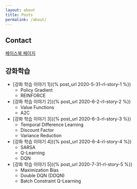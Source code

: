 ```yaml
---
layout: about
title: Posts
permalink: /about/
---
```


## Contact 

[페이스북 페이지](https://www.facebook.com/zerocalorieideas)

## 강화학습

- [강화 학습 이야기 1]({% post_url 2020-5-31-rl-story-1 %})
  - Policy Gradient
  - REINFORCE
- [강화 학습 이야기 2]({% post_url 2020-6-2-rl-story-2 %})
  - Value Functions
  - A2C
- [강화 학습 이야기 3]({% post_url 2020-6-3-rl-story-3 %})
  - Temporal Difference Learning
  - Discount Factor
  - Variance Reduction
- [강화 학습 이야기 4]({% post_url 2020-6-4-rl-story-4 %})
  - SARSA
  - Q-Learning
  - DQN
- [강화 학습 이야기 5]({% post_url 2020-7-31-rl-story-5 %})
  - Maximization Bias
  - Double DQN (DDQN)
  - Batch Constraint Q-Learning


